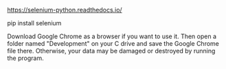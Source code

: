 https://selenium-python.readthedocs.io/

pip install selenium

Download Google Chrome as a browser if you want to use it. 
Then open a folder named "Development" on your C drive and save the Google Chrome file there.
Otherwise, your data may be damaged or destroyed by running the program.